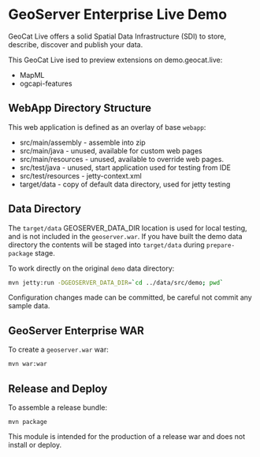 # GeoServer Enterprise Live Demo

GeoCat Live offers a solid Spatial Data Infrastructure (SDI) to store, describe, discover and publish your data. 

This GeoCat Live ised to preview extensions on demo.geocat.live:

* MapML
* ogcapi-features

## WebApp Directory Structure

This web application is defined as an overlay of base `webapp`:

* src/main/assembly - assemble into zip 
* src/main/java - unused, available for custom web pages
* src/main/resources - unused, available to override web pages.
* src/test/java - unused, start application used for testing from IDE
* src/test/resources - jetty-context.xml 
* target/data - copy of default data directory, used for jetty testing

## Data Directory

The `target/data` GEOSERVER_DATA_DIR location is used for local testing, and is not included in the `geoserver.war`. If you have built the demo data directory the contents will be staged into `target/data` during `prepare-package` stage.

To work directly on the original ``demo`` data directory:

```bash
mvn jetty:run -DGEOSERVER_DATA_DIR=`cd ../data/src/demo; pwd`
```

Configuration changes made can be committed, be careful not commit any sample data.

## GeoServer Enterprise WAR

To create a `geoserver.war` war:

```bash
mvn war:war
```

## Release and Deploy

To assemble a release bundle:

```
mvn package
```

This module is intended for the production of a release war and does not install or deploy.
